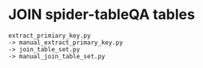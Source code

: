 # JOIN spider-tableQA tables

    extract_primiary_key.py
    -> manual_extract_primary_key.py
    -> join_table_set.py
    -> manual_join_table_set.py
